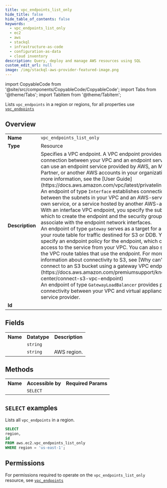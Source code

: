 ```yaml
---
title: vpc_endpoints_list_only
hide_title: false
hide_table_of_contents: false
keywords:
  - vpc_endpoints_list_only
  - ec2
  - aws
  - stackql
  - infrastructure-as-code
  - configuration-as-data
  - cloud inventory
description: Query, deploy and manage AWS resources using SQL
custom_edit_url: null
image: /img/stackql-aws-provider-featured-image.png
---
```


import CopyableCode from '@site/src/components/CopyableCode/CopyableCode';
import Tabs from '@theme/Tabs';
import TabItem from '@theme/TabItem';

Lists <code>vpc_endpoints</code> in a region or regions, for all properties use <a href="/services/serviceName/vpc_endpoints/"><code>vpc_endpoints</code></a>

## Overview
<table>
<tbody>
<tr><td><b>Name</b></td><td><code>vpc_endpoints_list_only</code></td></tr>
<tr><td><b>Type</b></td><td>Resource</td></tr>
<tr><td><b>Description</b></td><td>Specifies a VPC endpoint. A VPC endpoint provides a private connection between your VPC and an endpoint service. You can use an endpoint service provided by AWS, an MKT Partner, or another AWS accounts in your organization. For more information, see the &#91;User Guide&#93;(https://docs.aws.amazon.com/vpc/latest/privatelink/).<br />An endpoint of type <code>Interface</code> establishes connections between the subnets in your VPC and an AWS-service, your own service, or a service hosted by another AWS-account. With an interface VPC endpoint, you specify the subnets in which to create the endpoint and the security groups to associate with the endpoint network interfaces.<br />An endpoint of type <code>gateway</code> serves as a target for a route in your route table for traffic destined for S3 or DDB. You can specify an endpoint policy for the endpoint, which controls access to the service from your VPC. You can also specify the VPC route tables that use the endpoint. For more information about connectivity to S3, see &#91;Why can't I connect to an S3 bucket using a gateway VPC endpoint?&#93;(https://docs.aws.amazon.com/premiumsupport/knowledge-center/connect-s3-vpc-endpoint) <br />An endpoint of type <code>GatewayLoadBalancer</code> provides private connectivity between your VPC and virtual appliances from a service provider.</td></tr>
<tr><td><b>Id</b></td><td><CopyableCode code="aws.ec2.vpc_endpoints_list_only" /></td></tr>
</tbody>
</table>

## Fields
<table>
<tbody>
<tr><th>Name</th><th>Datatype</th><th>Description</th></tr><tr><td><CopyableCode code="id" /></td><td><code>string</code></td><td></td></tr>
<tr><td><CopyableCode code="region" /></td><td><code>string</code></td><td>AWS region.</td></tr>
</tbody>
</table>

## Methods

<table>
<tbody>
  <tr>
    <th>Name</th>
    <th>Accessible by</th>
    <th>Required Params</th>
  </tr>
  <tr>
    <td><CopyableCode code="list_resources" /></td>
    <td><code>SELECT</code></td>
    <td><CopyableCode code="region" /></td>
  </tr>
</tbody>
</table>

## `SELECT` examples
Lists all <code>vpc_endpoints</code> in a region.
```sql
SELECT
region,
id
FROM aws.ec2.vpc_endpoints_list_only
WHERE region = 'us-east-1';
```


## Permissions

For permissions required to operate on the <code>vpc_endpoints_list_only</code> resource, see <a href="/services/ec2/vpc_endpoints/#permissions"><code>vpc_endpoints</code></a>

